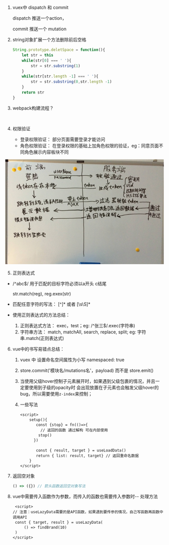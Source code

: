 1. vuex中 dispatch  和 commit

   dispatch 推送一个action，

    commit 推送一个 mutation

2. string对象扩展一个方法删除前后空格

   ~~~javascript
   String.prototype.deletSpace = function(){
       let str = this
       while(str[0] === ' '){
           str = str.substring(1)
       }
       while(str[str.length -1] === ' '){
           str = str.substring(0,str.length -1)
       }
       return str
   }
   ~~~

   

3. webpack构建流程？

   ​    

4. 权限验证

   - 登录权限验证： 部分页面需要登录才能访问
   - 角色权限验证： 在登录权限的基础上加角色权限的验证，eg：同意页面不同角色展示内容板块不同

![152FA280-5C1D-40D4-BACB-87C12909DBAD-278-0000000B60865A78](assets/152FA280-5C1D-40D4-BACB-87C12909DBAD-278-0000000B60865A78.png)

5. 正则表达式

- /^abc$/ 用于匹配的目标字符必须以a开头 c结尾

  str.match(reg), reg.exex(str)

- 匹配任意字符的写法： [^]* 或者 [\s\S]*

- 使用正则表达式的方法总结：
  1. 正则表达式方法： exec，test；eg: /^张三$/.exec(字符串)
  2. 字符串方法： match, matchAll, search, replace, split;  eg: 字符串.match(正则表达式)

6. vue中的书写易错点总结：
   1. vuex 中 设置命名空间属性为小写 namespaced: true

   2. store.commit('模块名/mutations名'，payload) 而不是 store.emit()

   3. 当使用父级hover控制子元素展开时，如果遇到父级包裹的情况，并且一定要使用到子级的opacity时 会出现放置在子元素也会触发父级hover的bug，所以需要使用`z-index`来控制；

   4. 一些写法

      ~~~vue
      <script>
          setup(){
         	 const {stop} = fn(()=>{
               // 返回的函数 通过解构 可在内部使用
              stop()
            })
          
             const { result, target } = useLoadData()
             return { list: result, target} // 返回重命名数据
          }
      </script>
      ~~~

7. 返回空对象

   ~~~javascript
   () => ({}) // 箭头函数返回空对象写法
   ~~~

8. vue中需要传入函数作为参数，而传入的函数也需要传入参数时-- 处理方法

   ~~~vue
    <script>
   // 注意：useLazyData需要的是API函数，如果遇到要传参的情况，自己写函数再函数中调用API
    const { target, result } = useLazyData(
        () => findBrand(10)
    )
   </script>
   ~~~

   

